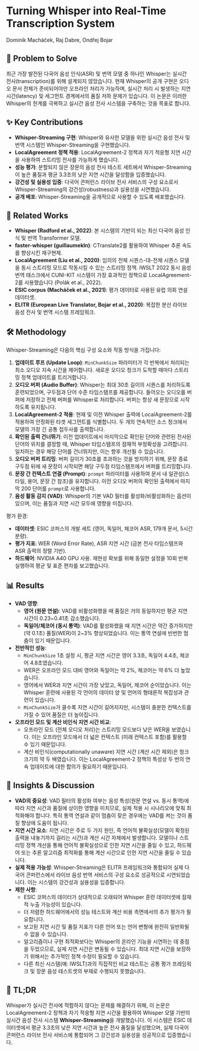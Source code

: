 # Turning Whisper into Real-Time Transcription System
Dominik Macháček, Raj Dabre, Ondřej Bojar

## 🧩 Problem to Solve
최근 가장 발전된 다국어 음성 인식(ASR) 및 번역 모델 중 하나인 Whisper는 실시간 전사(transcription)를 위해 설계되지 않았습니다. 현재 Whisper의 공개 구현은 오디오 문서 전체가 준비되어야만 오프라인 처리가 가능하며, 실시간 처리 시 발생하는 지연 시간(latency) 및 세그먼트 경계에서의 품질 저하 문제가 있습니다. 이 논문은 이러한 Whisper의 한계를 극복하고 실시간 음성 전사 시스템을 구축하는 것을 목표로 합니다.

## ✨ Key Contributions
*   **Whisper-Streaming 구현**: Whisper와 유사한 모델을 위한 실시간 음성 전사 및 번역 시스템인 Whisper-Streaming을 구현했습니다.
*   **LocalAgreement 정책 적용**: LocalAgreement-2 정책과 자기 적응형 지연 시간을 사용하여 스트리밍 전사를 가능하게 했습니다.
*   **성능 평가**: 분할되지 않은 장문의 음성 전사 테스트 세트에서 Whisper-Streaming이 높은 품질과 평균 3.3초의 낮은 지연 시간을 달성함을 입증했습니다.
*   **강건성 및 실용성 입증**: 다국어 콘퍼런스 라이브 전사 서비스의 구성 요소로서 Whisper-Streaming의 강건성(robustness)과 실용성을 시연했습니다.
*   **공개 배포**: Whisper-Streaming을 공개적으로 사용할 수 있도록 배포했습니다.

## 📎 Related Works
*   **Whisper (Radford et al., 2022)**: 본 시스템의 기반이 되는 최신 다국어 음성 인식 및 번역 Transformer 모델.
*   **faster-whisper (guillaumekln)**: CTranslate2를 활용하여 Whisper 추론 속도를 향상시킨 재구현체.
*   **LocalAgreement (Liu et al., 2020)**: 임의의 전체 시퀀스-대-전체 시퀀스 모델을 동시 스트리밍 모드로 작동시킬 수 있는 스트리밍 정책. IWSLT 2022 동시 음성 번역 태스크에서 CUNI-KIT 시스템이 가장 효과적인 정책으로 LocalAgreement-2를 사용했습니다 (Polák et al., 2022).
*   **ESIC corpus (Macháček et al., 2021)**: 평가 데이터로 사용된 유럽 의회 연설 데이터셋.
*   **ELITR (European Live Translator, Bojar et al., 2020)**: 복잡한 분산 라이브 음성 전사 및 번역 시스템 프레임워크.

## 🛠️ Methodology
Whisper-Streaming은 다음의 핵심 구성 요소와 작동 방식을 가집니다:

1.  **업데이트 루프 (Update Loop)**: `MinChunkSize` 파라미터가 각 반복에서 처리되는 최소 오디오 지속 시간을 제어합니다. 새로운 오디오 청크가 도착할 때마다 스트리밍 정책 업데이트를 트리거합니다.
2.  **오디오 버퍼 (Audio Buffer)**: Whisper는 최대 30초 길이의 시퀀스를 처리하도록 훈련되었으며, 구두점과 단어 수준 타임스탬프를 제공합니다. 들어오는 오디오를 버퍼에 저장하고 전체 버퍼를 Whisper로 처리합니다. 버퍼는 항상 새 문장으로 시작하도록 유지됩니다.
3.  **LocalAgreement-2 적용**: 현재 및 이전 Whisper 출력에 LocalAgreement-2를 적용하여 안정화된 타겟 세그먼트를 식별합니다. 두 개의 연속적인 소스 청크에서 모델의 가장 긴 공통 접두사를 출력합니다.
4.  **확인된 출력 건너뛰기**: 이전 업데이트에서 마지막으로 확인된 단어와 관련된 전사된 단어의 위치를 결정할 때, Whisper 타임스탬프의 잠재적 부정확성을 고려합니다. 일치하는 경우 해당 단어를 건너뛰지만, 이는 향후 개선될 수 있습니다.
5.  **오디오 버퍼 트리밍**: 버퍼 길이가 30초를 초과하는 것을 방지하기 위해, 문장 종료 구두점 뒤에 새 문장이 시작되면 해당 구두점 타임스탬프에서 버퍼를 트리밍합니다.
6.  **문장 간 컨텍스트 연결 (Prompt)**: `prompt` 파라미터를 사용하여 문서 내 일관성(스타일, 용어, 문장 간 참조)을 유지합니다. 이전 오디오 버퍼의 확인된 출력에서 마지막 200 단어를 `prompt`로 사용합니다.
7.  **음성 활동 감지 (VAD)**: Whisper의 기본 VAD 필터를 활성화/비활성화하는 옵션이 있으며, 이는 품질과 지연 시간 모두에 영향을 미칩니다.

평가 환경:
*   **데이터셋**: ESIC 코퍼스의 개발 세트 (영어, 독일어, 체코어 ASR, 179개 문서, 5시간 분량).
*   **평가 지표**: WER (Word Error Rate), ASR 지연 시간 (금본 전사 타임스탬프와 ASR 출력의 정렬 기반).
*   **하드웨어**: NVIDIA A40 GPU 사용. 재현성 확보를 위해 동일한 설정을 10회 반복 실행하여 평균 및 표준 편차를 보고했습니다.

## 📊 Results
*   **VAD 영향**:
    *   **영어 (원문 연설)**: VAD를 비활성화했을 때 품질은 거의 동일하지만 평균 지연 시간이 0.23~0.41초 감소했습니다.
    *   **독일어/체코어 (동시 통역)**: VAD를 활성화했을 때 지연 시간은 약간 증가하지만 (약 0.1초) 품질(WER)이 2~3% 향상되었습니다. 이는 통역 연설에 빈번한 멈춤이 있기 때문입니다.
*   **전반적인 성능**:
    *   `MinChunkSize` 1초 설정 시, 평균 지연 시간은 영어 3.3초, 독일어 4.4초, 체코어 4.8초였습니다.
    *   WER은 오프라인 모드 대비 영어와 독일어는 약 2%, 체코어는 약 6% 더 높았습니다.
    *   영어에서 WER과 지연 시간이 가장 낮았고, 독일어, 체코어 순이었습니다. 이는 Whisper 훈련에 사용된 각 언어의 데이터 양 및 언어의 형태론적 복잡성과 관련이 있습니다.
    *   `MinChunkSize`가 클수록 지연 시간이 길어지지만, 시스템이 충분한 컨텍스트를 가질 수 있어 품질은 더 높아집니다.
*   **오프라인 모드 및 계산 비인식 지연 시간 비교**:
    *   오프라인 모드 (전체 오디오 처리)는 스트리밍 모드보다 낮은 WER을 보였습니다. 이는 오프라인 모드에서 더 넓은 컨텍스트 (미래 컨텍스트 포함)를 활용할 수 있기 때문입니다.
    *   계산 비인식(computationally unaware) 지연 시간 (계산 시간 제외)은 청크 크기의 약 두 배였습니다. 이는 LocalAgreement-2 정책의 특성상 두 번의 연속 업데이트에 대한 합의가 필요하기 때문입니다.

## 🧠 Insights & Discussion
*   **VAD의 중요성**: VAD 필터의 활성화 여부는 음성 특성(원문 연설 vs. 동시 통역)에 따라 지연 시간과 품질에 상이한 영향을 미치므로, 실제 적용 시 시나리오에 맞춰 최적화해야 합니다. 특히 통역 연설과 같이 멈춤이 잦은 경우에는 VAD를 켜는 것이 품질 향상에 도움이 됩니다.
*   **지연 시간 요소**: 지연 시간은 주로 두 가지 원인, 즉 언어적 불확실성(모델이 확정된 출력을 내놓기까지 걸리는 시간)과 계산 시간 자체에서 발생합니다. 모델이나 스트리밍 정책 개선을 통해 언어적 불확실성으로 인한 지연 시간을 줄일 수 있고, 하드웨어 또는 추론 알고리즘 최적화를 통해 계산 시간으로 인한 지연 시간을 줄일 수 있습니다.
*   **실제 적용 가능성**: Whisper-Streaming은 ELITR 프레임워크와 통합되어 실제 다국어 콘퍼런스에서 라이브 음성 번역 서비스의 구성 요소로 성공적으로 시연되었습니다. 이는 시스템의 강건성과 실용성을 입증합니다.
*   **제한 사항**:
    *   ESIC 코퍼스의 데이터가 상대적으로 오래되어 Whisper 훈련 데이터셋에 잠재적 누출 가능성이 있습니다.
    *   더 저렴한 하드웨어에서의 성능 테스트와 계산 비용 측면에서의 추가 평가가 필요합니다.
    *   보고된 지연 시간 및 품질 지표가 다른 언어 또는 언어 변형에 완전히 일반화될 수 없을 수 있습니다.
    *   알고리즘이나 구현 최적화보다는 Whisper의 온라인 기능을 시연하는 데 중점을 두었으므로, 실제 지연 시간은 변동될 수 있습니다. 최대 지연 시간을 보장하기 위해서는 추가적인 정책 수정이 필요할 수 있습니다.
    *   다른 최신 시스템(예: IWSLT)과의 직접적인 비교 테스트는 공통 평가 프레임워크 및 장문 음성 테스트셋의 부재로 수행되지 못했습니다.

## 📌 TL;DR
Whisper가 실시간 전사에 적합하지 않다는 문제를 해결하기 위해, 이 논문은 LocalAgreement-2 정책과 자기 적응형 지연 시간을 활용하여 Whisper 모델 기반의 실시간 음성 전사 시스템 **Whisper-Streaming**을 개발했습니다. 이 시스템은 ESIC 데이터셋에서 평균 3.3초의 낮은 지연 시간과 높은 전사 품질을 달성했으며, 실제 다국어 콘퍼런스 라이브 전사 서비스에 통합되어 그 강건성과 실용성을 성공적으로 입증했습니다.